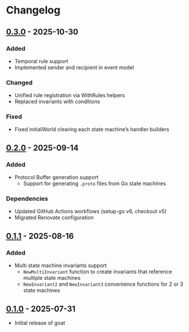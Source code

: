 # Changelog

## [0.3.0](https://github.com/goatx/goat/releases/tag/v0.3.0) - 2025-10-30

### Added
- Temporal rule support
- Implemented sender and recipient in event model

### Changed
- Unified rule registration via WithRules helpers
- Replaced invariants with conditions

### Fixed
- Fixed initialWorld clearing each state machine’s handler builders

## [0.2.0](https://github.com/goatx/goat/releases/tag/v0.2.0) - 2025-09-14

### Added
- Protocol Buffer generation support
  - Support for generating `.proto` files from Go state machines

### Dependencies
- Updated GitHub Actions workflows (setup-go v6, checkout v5)
- Migrated Renovate configuration

## [0.1.1](https://github.com/goatx/goat/releases/tag/v0.1.1) - 2025-08-16

### Added
- Multi state machine invariants support
  - `NewMultiInvariant` function to create invariants that reference multiple state machines
  - `NewInvariant2` and `NewInvariant3` convenience functions for 2 or 3 state machines

## [0.1.0](https://github.com/goatx/goat/releases/tag/v0.1.0) - 2025-07-31

- Initial release of goat
